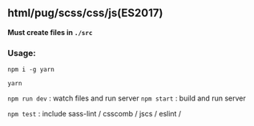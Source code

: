 ## html/pug/scss/css/js(ES2017)

__Must create files in `./src`__

### Usage:

`npm i -g yarn`

`yarn`

`npm run dev` : watch files and run server
`npm start` : build and run server

`npm test` : include sass-lint / csscomb / jscs / eslint /  
